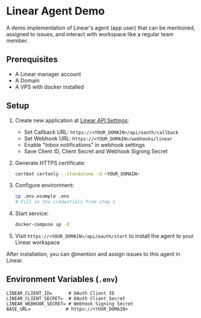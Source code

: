 # Linear Agent Demo

A demo implementation of Linear's agent (app user) that can be mentioned, assigned to issues, and interact with workspace like a regular team member.

## Prerequisites

- A Linear manager account
- A Domain
- A VPS with docker installed

## Setup

1. Create new application at [Linear API Settings](https://linear.app/settings/api/applications/new):
   - Set Callback URL: `https://<YOUR_DOMAIN>/api/oauth/callback`
   - Set Webhook URL: `https://<YOUR_DOMAIN>/webhooks/linear`
   - Enable "Inbox notifications" in webhook settings
   - Save Client ID, Client Secret and Webhook Signing Secret

2. Generate HTTPS certificate:
   ```bash
   certbot certonly --standalone -d <YOUR_DOMAIN>
   ```

3. Configure environment:
   ```bash
   cp .env.example .env
   # Fill in the credentials from step 1
   ```

4. Start service:

   ```bash
   docker-compose up -d
   ```

5. Visit `https://<YOUR_DOMAIN>/api/oauth/start` to install the agent to your Linear workspace

After installation, you can @mention and assign issues to this agent in Linear.

## Environment Variables (`.env`)

```env
LINEAR_CLIENT_ID=      # OAuth Client ID
LINEAR_CLIENT_SECRET=  # OAuth Client Secret  
LINEAR_WEBHOOK_SECRET= # Webhook Signing Secret
BASE_URL=             # https://<YOUR_DOMAIN>
```